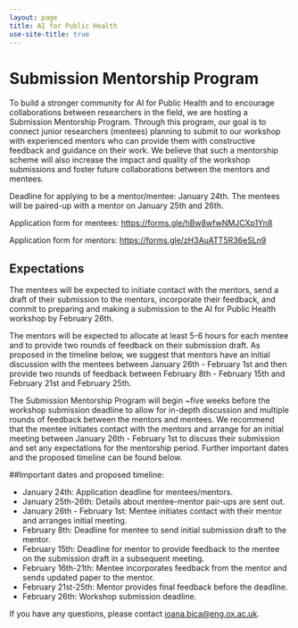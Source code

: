 ```yaml
---
layout: page
title: AI for Public Health
use-site-title: true
---
```


# Submission Mentorship Program

To build a stronger community for AI for Public Health and to encourage collaborations between researchers in the field, we are hosting a Submission Mentorship Program. Through this program, our goal is to connect junior researchers (mentees) planning to submit to our workshop with experienced mentors who can provide them with constructive feedback and guidance on their work. We believe that such a mentorship scheme will also increase the impact and quality of the workshop submissions and foster future collaborations between the mentors and mentees.  

Deadline for applying to be a mentor/mentee: January 24th. The mentees will be paired-up with a mentor on January 25th and 26th.

Application form for mentees: https://forms.gle/hBw8wfwNMJCXp1Yn8

Application form for mentors: https://forms.gle/zH3AuATT5R36eSLn9

## Expectations 

The mentees will be expected to initiate contact with the mentors, send a draft of their submission to the mentors, incorporate their feedback, and commit to preparing and making a submission to the AI for Public Health workshop by February 26th. 

The mentors will be expected to allocate at least 5-6 hours for each mentee and to provide two rounds of feedback on their submission draft. As proposed in the timeline below, we suggest that mentors have an initial discussion with the mentees between January 26th - February 1st and then provide two rounds of feedback between February 8th - February 15th and February 21st and February 25th. 

The Submission Mentorship Program will begin ~five weeks before the workshop submission deadline to allow for in-depth discussion and multiple rounds of feedback between the mentors and mentees. We recommend that the mentee initiates contact with the mentors and arrange for an initial meeting between January 26th - February 1st to discuss their submission and set any expectations for the mentorship period. Further important dates and the proposed timeline can be found below. 


##Important dates and proposed timeline:

* January 24th: Application deadline for mentees/mentors.
* January 25th-26th: Details about mentee-mentor pair-ups are sent out. 
* January 26th - February 1st: Mentee initiates contact with their mentor and arranges initial meeting. 
* February 8th: Deadline for mentee to send initial submission draft to the mentor.
* February 15th: Deadline for mentor to provide feedback to the mentee on the submission draft in a subsequent meeting. 
* February 16th-21th: Mentee incorporates feedback from the mentor and sends updated paper to the mentor.  
* February 21st-25th: Mentor provides final feedback before the deadline. 
* February 26th: Workshop submission deadline.

If you have any questions, please contact ioana.bica@eng.ox.ac.uk. 


